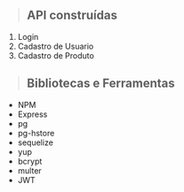 > ## API construídas

1. Login 
2. Cadastro de Usuario
3. Cadastro de Produto

> ## Bibliotecas e Ferramentas

* NPM
* Express
* pg
* pg-hstore
* sequelize
* yup
* bcrypt
* multer
* JWT

